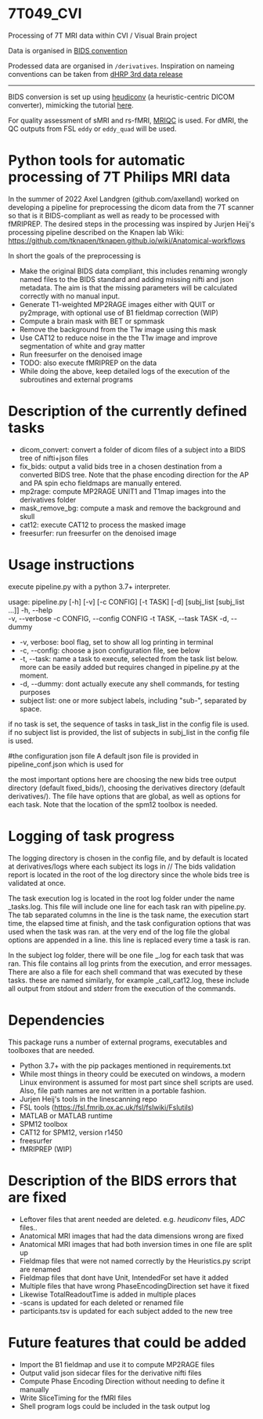 # 7T049_CVI
Processing of 7T MRI data within CVI / Visual Brain project

Data is organised in [BIDS convention](https://bids.neuroimaging.io/specification.html)

Prodessed data are organised in `/derivatives`. Inspiration on nameing conventions can be taken from [dHRP 3rd data release](https://biomedia.github.io/dHCP-release-notes/structure.html) 

-------------

BIDS conversion is set up using [heudiconv](https://heudiconv.readthedocs.io/en/latest/) (a heuristic-centric DICOM converter), mimicking the tutorial [here](http://reproducibility.stanford.edu/bids-tutorial-series-part-2a/).

For quality assessment of sMRI and rs-fMRI, [MRIQC](https://mriqc.readthedocs.io/en/stable/) is used. For dMRI, the QC outputs from FSL `eddy` or `eddy_quad` will be used. 

# Python tools for automatic processing of 7T Philips MRI data 
In the summer of 2022 Axel Landgren (github.com/axelland) worked on developing a pipeline for preprocessing the dicom data from the 7T scanner so that is it BIDS-compliant as well as ready to be processed with fMRIPREP. The desired steps in the processing was inspired by Jurjen Heij's processing pipeline described on the Knapen lab Wiki: https://github.com/tknapen/tknapen.github.io/wiki/Anatomical-workflows

In short the goals of the preprocessing is  
 - Make the original BIDS data compliant, this includes renaming wrongly named files to the BIDS standard and adding missing nifti and json metadata. The aim is that the missing parameters will be calculated correctly with no manual input. 
 - Generate T1-weighted MP2RAGE images either with QUIT or py2mprage, with optional use of B1 fieldmap correction (WIP)
 - Compute a brain mask with BET or spmmask
 - Remove the background from the T1w image using this mask
 - Use CAT12 to reduce noise in the the T1w image and improve segmentation of white and gray matter
 - Run freesurfer on the denoised image
 - TODO: also execute fMRIPREP on the data  
 - While doing the above, keep detailed logs of the execution of the subroutines and external programs

# Description of the currently defined tasks
- dicom_convert: convert a folder of dicom files of a subject into a BIDS tree of nifti+json files 
- fix_bids: output a valid bids tree in a chosen destination from a converted BIDS tree. Note that the phase encoding direction for the AP and PA spin echo fieldmaps are manually entered. 
- mp2rage: compute MP2RAGE UNIT1 and T1map images into the derivatives folder
- mask_remove_bg: compute a mask and remove the background and skull
- cat12: execute CAT12 to process the masked image
- freesurfer: run freesurfer on the denoised image  

# Usage instructions
execute pipeline.py with a python 3.7+ interpreter. 

usage: pipeline.py [-h] [-v] [-c CONFIG] [-t TASK] [-d]
                   [subj_list [subj_list ...]]
  -h, --help    
  -v, --verbose 
  -c CONFIG, --config CONFIG
  -t TASK, --task TASK
  -d, --dummy

 - -v, verbose: bool flag, set to show all log printing in terminal 
 - -c, --config: choose a json configuration file, see below
 - -t, --task: name a task to execute, selected from the task list below. more can be easily added but requires changed in pipeline.py at the moment. 
 - -d, --dummy: dont actually execute any shell commands, for testing purposes
 - subject list: one or more subject labels, including "sub-", separated by space.   

if no task is set, the sequence of tasks in task_list in the config file is used. 
if no subject list is provided, the list of subjects in subj_list in the config file is used. 

#the configuration json file
A default json file is provided in pipeline_conf.json which is used for 

the most important options here are choosing the new bids tree output directory (default fixed_bids/), choosing the derivatives directory (default derivatives/). The file have options that are global, as well as options for each task. Note that the location of the spm12 toolbox is needed. 

# Logging of task progress
The logging directory is chosen in the config file, and by default is 
located at derivatives/logs where each subject its logs in /<subject>/ 
The bids validation report is located in the root of the log directory since the whole bids tree is validated at once.  

The task execution log is located in the root log folder under the name <subj>_tasks.log. This file will include one line for each task ran with pipeline.py.  
The tab separated columns in the line is the task name, the execution start time, the elapsed time at finish, and the task configuration options that was used when the task was ran.
at the very end of the log file the global options are appended in a line. this line is replaced every time a task is ran.   

In the subject log folder, there will be one file <subj>_<task name>.log for each task that was ran. This file contains all log prints from the execution, and error messages. 
There are also a file for each shell command that was executed by these tasks. these are named similarly, for example <subj>_call_cat12.log, these include all output from stdout and stderr from the execution of the commands. 

# Dependencies
This package runs a number of external programs, executables and toolboxes that are needed. 

- Python 3.7+ with the pip packages mentioned in requirements.txt
- While most things in theory could be executed on windows, a modern Linux environment is assumed for most part since shell scripts are used. Also, file path names are not written in a portable fashion. 
- Jurjen Heij's tools in the linescanning repo 
- FSL tools (https://fsl.fmrib.ox.ac.uk/fsl/fslwiki/Fslutils)
- MATLAB or MATLAB runtime 
- SPM12 toolbox
- CAT12 for SPM12, version r1450
- freesurfer
- fMRIPREP (WIP)

# Description of the BIDS errors that are fixed

- Leftover files that arent needed are deleted. e.g. *heudiconv* files, *ADC* files..
- Anatomical MRI images that had the data dimensions wrong are fixed
- Anatomical MRI images that had both inversion times in one file are split up
- Fieldmap files that were not named correctly by the Heuristics.py script are renamed
- Fieldmap files that dont have Unit, IntendedFor set have it added
- Multiple files that have wrong PhaseEncodingDirection set have it fixed
- Likewise TotalReadoutTime is added in multiple places
- <subj>-scans is updated for each deleted or renamed file
- participants.tsv is updated for each subject added to the new tree

# Future features that could be added 

- Import the B1 fieldmap and use it to compute MP2RAGE files
- Output valid json sidecar files for the derivative nifti files
- Compute Phase Encoding Direction without needing to define it manually
- Write SliceTiming for the fMRI files
- Shell program logs could be included in the task output log

